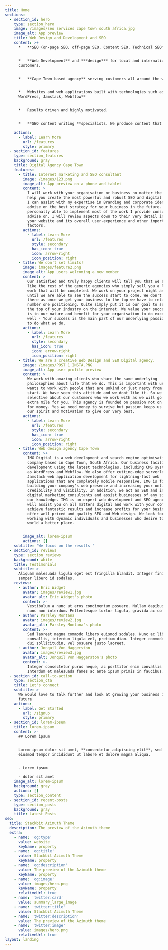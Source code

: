 ```yaml
---
title: Home
sections:
  - section_id: hero
    type: section_hero
    image: /images/seo services cape town south africa.jpg
    image_alt: App preview
    title: Web Design and Development and SEO
    content: >+
      *   **SEO (on-page SEO, off-page SEO, Content SEO, Technical SEO**


      *   **Web Development** and ***design*** for local and international
      customers.


      *   **Cape Town based agency** serving customers all around the world.


      *   Websites and web applications built with technologies such as**
      WordPress, Jamstack, Webflow**


      *   Results driven and highly motivated.


      *   **SEO content writing **specialists. We produce content that ranks

    actions:
      - label: Learn More
        url: /features
        style: primary
  - section_id: features
    type: section_features
    background: gray
    title: Digital Agency Cape Town
    features:
      - title: Internet marketing and SEO consultant
        image: /images/123.png
        image_alt: App preview on a phone and tablet
        content: >
          I will work with your organisation or business no matter the size to
          help you create the most powerful and robust SEO and digital strategy.
          I can assist with my expertise in Branding and corporate identity and
          advise on the best strategy for your business in the future. I am also
          personally able to implement most of the work I provide consultancy
          advise on. I will review aspects down to their very detail including
          your website and its overall user-experience and other important
          factors. 
        actions:
          - label: Learn More
            url: /features
            style: secondary
            has_icon: true
            icon: arrow-right
            icon_position: right
      - title: We don't set limits!
        image: images/feature2.png
        image_alt: App users welcoming a new member
        content: >
          Our satisfied and truly happy clients will tell you that we are not
          like the rest of the generic agencies who simply sell you a list of
          work that will be completed. We work on your project night and day
          until we are able to see the success start to come. We don't stop
          there as once we get your business to the top we have to retain your
          number one positioning. Quite simply put it is our goal to see you at
          the top of your industry on the internet. We value your success and it
          is in our nature and benefit for your organisation to do exceptionally
          well - Your success is the main part of our underlying passion for us
          to do what we do.
        actions:
          - label: Learn More
            url: /features
            style: secondary
            has_icon: true
            icon: arrow-right
            icon_position: right
      - title: We are a creative Web Design and SEO Digital agency.
        image: /images/POST 1 INSTA.PNG
        image_alt: App user profile preview
        content: >
          We work with amazing clients who share the same underlying
          philosophies about life that we do. This is important with us as who
          wants to work with people that are unkind or just nasty from the
          start. We have seen this attitude and we dont like it. So we are
          selective about our customers who we work with as we will go that
          extra mile for you. This agency is founded on passion not on a greed
          for money. Yes we need money to survive but passion keeps us alive in
          our spirit and motivation to give our very best.
        actions:
          - label: Learn More
            url: /features
            style: secondary
            has_icon: true
            icon: arrow-right
            icon_position: right
      - title: Web design agency Cape Town
        content: >+
          IMG Digital is a web development and search engine optimisation
          company based in Cape Town, South Africa. Our business facilitates Web
          development using the latest technologies, including CMS systems such
          as WordPress and Webflow. We also offer cutting-edge serverless
          Jamstack web application development for lightning-fast web
          applications that are completely mobile responsive. IMG is focused on
          building your company's web presence and increasing your online
          credibility and visibility. In addition, we act as SEO and internet or
          digital marketing consultants and assist businesses of any size with
          our knowledge. IMG is an expert web development and SEO agency that
          will assist you on all matters digital and work with your company to
          achieve fantastic results and increase profits for your business. We
          offer well-priced and quality SEO and Web design. We look forward to
          working with dynamic individuals and businesses who desire to make the
          world a better place.


        image_alt: lorem-ipsum
        actions: []
    subtitle: 'We focus on the results '
  - section_id: reviews
    type: section_reviews
    background: white
    title: Testimonials
    subtitle: >-
      Aliquam malesuada ligula eget est fringilla blandit. Integer finibus
      semper libero id sodales.
    reviews:
      - author: Eric Widget
        avatar: images/review1.jpg
        avatar_alt: Eric Widget's photo
        content: >-
          Vestibulum a nunc ut eros condimentum posuere. Nullam dapibus quis
          nunc non interdum. Pellentesque tortor ligula, gravida ac commodo eu.
      - author: Parsley Montana
        avatar: images/review2.jpg
        avatar_alt: Parsley Montana's photo
        content: >-
          Sed laoreet magna commodo libero euismod sodales. Nunc ac libero
          convallis, interdum ligula vel, pretium diam. Integer commodo sem at
          dui sollicitudin, vel posuere justo laoreet.
      - author: Jonquil Von Haggerston
        avatar: images/review3.jpg
        avatar_alt: Jonquil Von Haggerston's photo
        content: >-
          Integer consectetur purus neque, ac porttitor enim convallis vitae.
          Interdum et malesuada fames ac ante ipsum primis in faucibus.
  - section_id: call-to-action
    type: section_cta
    title: Let's connect
    subtitle: >-
      We would love to talk further and look at growing your business in the
      future
    actions:
      - label: Get Started
        url: /signup
        style: primary
  - section_id: lorem-ipsum
    title: lorem-ipsum
    content: >-
      ## Lorem ipsum


      Lorem ipsum dolor sit amet, **consectetur adipiscing elit**, sed do
      eiusmod tempor incididunt ut labore et dolore magna aliqua.


      - Lorem ipsum

      - dolor sit amet
    image_alt: lorem-ipsum
    background: gray
    actions: []
    type: section_content
  - section_id: recent-posts
    type: section_posts
    background: gray
    title: Latest Posts
seo:
  title: Stackbit Azimuth Theme
  description: The preview of the Azimuth theme
  extra:
    - name: 'og:type'
      value: website
      keyName: property
    - name: 'og:title'
      value: Stackbit Azimuth Theme
      keyName: property
    - name: 'og:description'
      value: The preview of the Azimuth theme
      keyName: property
    - name: 'og:image'
      value: images/hero.png
      keyName: property
      relativeUrl: true
    - name: 'twitter:card'
      value: summary_large_image
    - name: 'twitter:title'
      value: Stackbit Azimuth Theme
    - name: 'twitter:description'
      value: The preview of the Azimuth theme
    - name: 'twitter:image'
      value: images/hero.png
      relativeUrl: true
layout: landing
---
```

